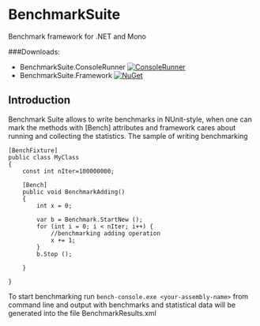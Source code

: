 BenchmarkSuite
==============

Benchmark framework for .NET and Mono

###Downloads:
- BenchmarkSuite.ConsoleRunner [![ConsoleRunner](https://img.shields.io/nuget/v/BenchmarkSuite.ConsoleRunner.svg)](http://www.nuget.org/packages/BenchmarkSuite.ConsoleRunner/)
- BenchmarkSuite.Framework [![NuGet](https://img.shields.io/nuget/v/BenchmarkSuite.Framework.svg)](http://www.nuget.org/packages/BenchmarkSuite.Framework/)


Introduction
--------------

Benchmark Suite allows to write benchmarks in NUnit-style, when one can mark the methods with [Bench] attributes and framework cares about running and collecting the statistics. The sample of writing benchmarking

	[BenchFixture]
	public class MyClass
	{
        const int nIter=100000000;

		[Bench]
		public void BenchmarkAdding()
		{
			int x = 0;

			var b = Benchmark.StartNew ();
            for (int i = 0; i < nIter; i++) {
            	//benchmarking adding operation
				x += 1;
			}
			b.Stop ();

		}

	}

To start benchmarking run `bench-console.exe <your-assembly-name>` from command line and output with benchmarks and statistical data will be generated into the file BenchmarkResults.xml



  
